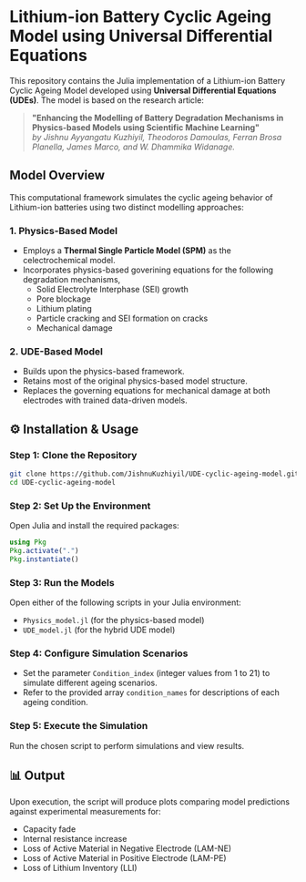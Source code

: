 # Lithium-ion Battery Cyclic Ageing Model using Universal Differential Equations

This repository contains the Julia implementation of a Lithium-ion Battery Cyclic Ageing Model developed using **Universal Differential Equations (UDEs)**. The model is based on the research article:

> **"Enhancing the Modelling of Battery Degradation Mechanisms in Physics-based Models using Scientific Machine Learning"**  
> *by Jishnu Ayyangatu Kuzhiyil, Theodoros Damoulas, Ferran Brosa Planella, James Marco, and W. Dhammika Widanage.*

## Model Overview

This computational framework simulates the cyclic ageing behavior of Lithium-ion batteries using two distinct modelling approaches:

### 1. **Physics-Based Model**

- Employs a **Thermal Single Particle Model (SPM)** as the celectrochemical model.
- Incorporates physics-based goverining equations for the following degradation mechanisms,
  - Solid Electrolyte Interphase (SEI) growth
  - Pore blockage
  - Lithium plating
  - Particle cracking and SEI formation on cracks
  - Mechanical damage

### 2. **UDE-Based Model** 

- Builds upon the physics-based framework.
- Retains most of the original physics-based model structure.
- Replaces the governing equations for mechanical damage at both electrodes with trained data-driven models.

## ⚙️ Installation & Usage

### Step 1: Clone the Repository

```bash
git clone https://github.com/JishnuKuzhiyil/UDE-cyclic-ageing-model.git
cd UDE-cyclic-ageing-model
```

### Step 2: Set Up the Environment

Open Julia and install the required packages:

```julia
using Pkg
Pkg.activate(".")
Pkg.instantiate()
```

### Step 3: Run the Models

Open either of the following scripts in your Julia environment:

- `Physics_model.jl` (for the physics-based model)
- `UDE_model.jl` (for the hybrid UDE model)

### Step 4: Configure Simulation Scenarios

- Set the parameter `Condition_index` (integer values from 1 to 21) to simulate different ageing scenarios.
- Refer to the provided array `condition_names` for descriptions of each ageing condition.

### Step 5: Execute the Simulation

Run the chosen script to perform simulations and view results.

## 📊 Output

Upon execution, the script will produce plots comparing model predictions against experimental measurements for:

- Capacity fade
- Internal resistance increase
- Loss of Active Material in Negative Electrode (LAM-NE)
- Loss of Active Material in Positive Electrode (LAM-PE)
- Loss of Lithium Inventory (LLI)

